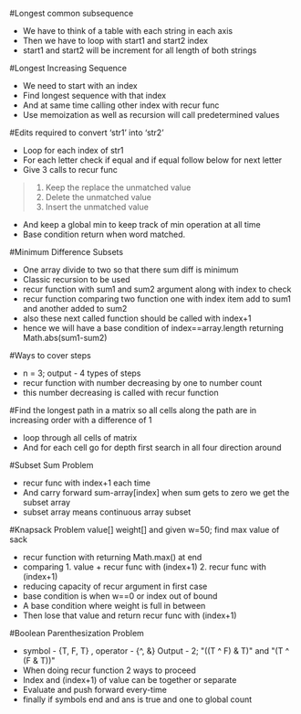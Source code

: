 #Longest common subsequence
- We have to think of a table with each string in each axis
- Then we have to loop with start1 and start2 index
- start1 and start2 will be increment for all length of both strings

#Longest Increasing Sequence
- We need to start with an index
- Find longest sequence with that index
- And at same time calling other index with recur func
- Use memoization as well as recursion will call predetermined values

#Edits required to convert ‘str1’ into ‘str2’
- Loop for each index of str1
- For each letter check if equal and if equal follow below for next letter
- Give 3 calls to recur func 
> 1. Keep the replace the unmatched value
> 2. Delete the unmatched value
> 3. Insert the unmatched value
- And keep a global min to keep track of min operation at all time
- Base condition return when word matched.

#Minimum Difference Subsets
- One array divide to two so that there sum diff is minimum
- Classic recursion to be used
- recur function with sum1 and sum2 argument along with index to check
- recur function comparing two function one with index item add to sum1 and another added to sum2
- also these next called function should be called with index+1
- hence we will have a base condition of index==array.length returning Math.abs(sum1-sum2)

#Ways to cover steps
- n = 3; output - 4 types of steps
- recur function with number decreasing by one to number count
- this number decreasing is called with recur function

#Find the longest path in a matrix so all cells along the path are in increasing order with a difference of 1
- loop through all cells of matrix
- And for each cell go for depth first search in all four direction around

#Subset Sum Problem
- recur func with index+1 each time
- And carry forward sum-array[index] when sum gets to zero we get the subset array
- subset array means continuous array subset

#Knapsack Problem value[] weight[] and given w=50; find max value of sack
- recur function with returning Math.max() at end
- comparing 1. value + recur func with (index+1) 2. recur func with (index+1)
- reducing capacity of recur argument in first case
- base condition is when w==0 or index out of bound
- A base condition where weight is full in between
- Then lose that value and return recur func with (index+1)

#Boolean Parenthesization Problem
- symbol - {T, F, T} , operator - {^, &}  Output - 2; "((T ^ F) & T)" and "(T ^ (F & T))"
- When doing recur function 2 ways to proceed
- Index and (index+1) of value can be together or separate
- Evaluate and push forward every-time
- finally if symbols end and ans is true and one to global count